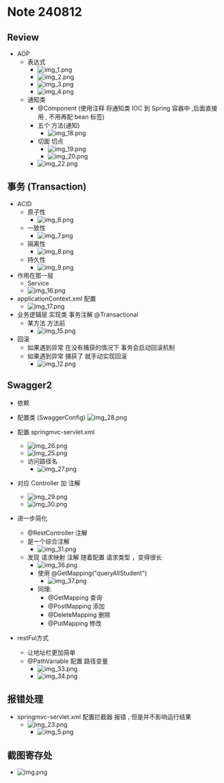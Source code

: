 # Note 240812

## Review

- AOP
    - 表达式
        - ![img_1.png](img_1.png)
        - ![img_2.png](img_2.png)
        - ![img_3.png](img_3.png)
        - ![img_4.png](img_4.png)
    - 通知类
        - @Component (使用注释 将通知类 IOC 到 Spring 容器中 ,后面直接用 , 不用再配 bean 标签)
        - 五个 方法(通知)
            - ![img_18.png](img_18.png)
        - 切面 切点
            - ![img_19.png](img_19.png)
            - ![img_20.png](img_20.png)
        - ![img_22.png](img_22.png)

## 事务 (Transaction)

- ACID
    - 原子性
        - ![img_6.png](img_6.png)
    - 一致性
        - ![img_7.png](img_7.png)
    - 隔离性
        - ![img_8.png](img_8.png)
    - 持久性
        - ![img_9.png](img_9.png)
- 作用在那一层
    - Service
    - ![img_16.png](img_16.png)
- applicationContext.xml 配置
    - ![img_17.png](img_17.png)
- 业务逻辑层 实现类 事务注解 @Transactional
    - 某方法 方法前
        - ![img_15.png](img_15.png)
- 回滚
    - 如果遇到异常 在没有捕获的情况下 事务会启动回滚机制
    - 如果遇到异常 捕获了 就手动实现回滚
        - ![img_12.png](img_12.png)

## Swagger2

- 依赖
- 配置类 (SwaggerConfig)
  ![img_28.png](img_28.png)
- 配置 springmvc-servlet.xml
    - ![img_26.png](img_26.png)
    - ![img_25.png](img_25.png)
    - 访问路径名
        - ![img_27.png](img_27.png)
- 对应 Controller 加 注解
    - ![img_29.png](img_29.png)
    - ![img_30.png](img_30.png)
- 进一步简化
    - @RestController 注解
    - 是一个综合注解
        - ![img_31.png](img_31.png)
    - 发现 请求映射 注解 随着配置 请求类型 ，变得很长
        - ![img_36.png](img_36.png)
        - 使用 @GetMapping("queryAllStudent")
            - ![img_37.png](img_37.png)
        - 同理:
            - @GetMapping 查询
            - @PostMapping 添加
            - @DeleteMapping 删除
            - @PutMapping 修改

- restFul方式
    - 让地址栏更加简单
    - @PathVariable 配置 路径变量
        - ![img_33.png](img_33.png)
        - ![img_34.png](img_34.png)

## 报错处理

- springmvc-servlet.xml 配置拦截器 报错 , 但是并不影响运行结果
    - ![img_23.png](img_23.png)
        - ![img_5.png](img_5.png)

## 截图寄存处

- ![img.png](img.png)
